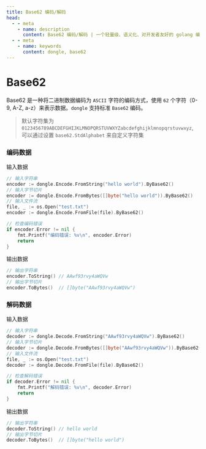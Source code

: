 ```yaml
---
title: Base62 编码/解码
head:
  - - meta
    - name: description
      content: Base62 编码/解码 | 一个轻量级、语义化、对开发者友好的 golang 编码&密码库
  - - meta
    - name: keywords
      content: dongle, base62
---
```


# Base62

Base62 是一种将二进制数据编码为 `ASCII` 字符的编码方式，使用 `62` 个字符（0-9, A-Z, a-z）来表示数据。`dongle` 支持标准 `Base62` 编码。

> 默认字符集为 `0123456789ABCDEFGHIJKLMNOPQRSTUVWXYZabcdefghijklmnopqrstuvwxyz`,
> 可以通过设置 `base62.StdAlphabet` 来自定义字符集

### 编码数据
输入数据

```go
// 输入字符串
encoder := dongle.Encode.FromString("hello world").ByBase62()
// 输入字节切片
encoder := dongle.Encode.FromBytes([]byte("hello world")).ByBase62()
// 输入文件流
file, _ := os.Open("test.txt")
encoder := dongle.Encode.FromFile(file).ByBase62()

// 检查编码错误
if encoder.Error != nil {
	fmt.Printf("编码错误: %v\n", encoder.Error)
	return
}
```

输出数据

```go
// 输出字符串
encoder.ToString() // AAwf93rvy4aWQVw
// 输出字节切片
encoder.ToBytes()  // []byte("AAwf93rvy4aWQVw")
```

### 解码数据
输入数据

```go
// 输入字符串
decoder := dongle.Decode.FromString("AAwf93rvy4aWQVw").ByBase62()
// 输入字节切片
decoder := dongle.Decode.FromBytes([]byte("AAwf93rvy4aWQVw")).ByBase62()
// 输入文件流
file, _ := os.Open("test.txt")
decoder := dongle.Decode.FromFile(file).ByBase62()

// 检查解码错误
if decoder.Error != nil {
	fmt.Printf("解码错误: %v\n", decoder.Error)
	return
}
```

输出数据

```go
// 输出字符串
decoder.ToString() // hello world
// 输出字节切片
decoder.ToBytes()  // []byte("hello world")
```

 